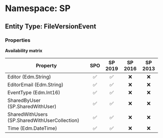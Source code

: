 # Namespace: SP

## Entity Type: FileVersionEvent

### Properties

**Availability matrix**

Property | SPO | SP 2019 | SP 2016 | SP 2013
----------|:---:|:-------:|:-------:|:-------:
Editor (Edm.String) | ✅ | ✅ | ❌ | ❌
EditorEmail (Edm.String) | ✅ | ✅ | ❌ | ❌
EventType (Edm.Int16) | ✅ | ✅ | ❌ | ❌
SharedByUser (SP.SharedWithUser) | ✅ | ✅ | ❌ | ❌
SharedWithUsers (SP.SharedWithUserCollection) | ✅ | ✅ | ❌ | ❌
Time (Edm.DateTime) | ✅ | ✅ | ❌ | ❌